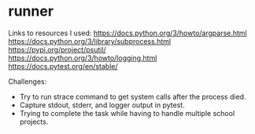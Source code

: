 # runner

Links to resources I used:
https://docs.python.org/3/howto/argparse.html
https://docs.python.org/3/library/subprocess.html
https://pypi.org/project/psutil/
https://docs.python.org/3/howto/logging.html
https://docs.pytest.org/en/stable/

Challenges:
* Try to run strace command to get system calls after the process died.
* Capture stdout, stderr, and logger output in pytest.
* Trying to complete the task while having to handle multiple school projects.
